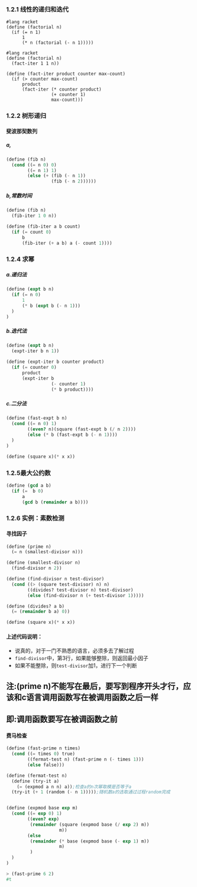### 1.2.1 线性的递归和迭代
```
#lang racket
(define (factorial n)
  (if (= n 1)
      1
      (* n (factorial (- n 1)))))
```

```
#lang racket
(define (factorial n)
  (fact-iter 1 1 n))

(define (fact-iter product counter max-count)
  (if (> counter max-count)
      product
      (fact-iter (* counter product)
                 (+ counter 1)
                 max-count)))
```

### 1.2.2 树形递归
#### 斐波那契数列
##### a,
```scheme
(define (fib n)
  (cond ((= n 0) 0)
        ((= n 1) 1)
        (else (+ (fib (- n 1))
                 (fib (- n 2))))))
```
##### b,常数时间
```scheme
(define (fib n)
  (fib-iter 1 0 n))

(define (fib-iter a b count)
  (if (= count 0)
      b
      (fib-iter (+ a b) a (- count 1))))
 ```
      
### 1.2.4 求幂
##### a.递归法
```scheme
(define (expt b n)
  (if (= n 0)
      1
      (* b (expt b (- n 1)))
  )
)
```
##### b.迭代法
```scheme
(define (expt b n)
  (expt-iter b n 1))

(define (expt-iter b counter product)
  (if (= counter 0)
      product
      (expt-iter b
                 (- counter 1)
                 (* b product))))
```
##### c.二分法   
```scheme
(define (fast-expt b n)
  (cond ((= n 0) 1)
        ((even? n)(square (fast-expt b (/ n 2))))
        (else (* b (fast-expt b (- n 1))))
  )
)

(define (square x)(* x x))
```

### 1.2.5最大公约数
```scheme
(define (gcd a b)
  (if (=  b 0)
      a
      (gcd b (remainder a b))))
```

### 1.2.6 实例：素数检测
#### 寻找因子
```scheme
(define (prime n)
  (= n (smallest-divisor n)))

(define (smallest-divisor n)
  (find-divisor n 2))

(define (find-divisor n test-divisor)
  (cond ((> (square test-divisor) n) n)
        ((divides? test-divisor n) test-divisor)
        (else (find-divisor n (+ test-divisor 1)))))

(define (divides? a b)
  (= (remainder b a) 0))

(define (square x)(* x x))
```
#### 上述代码说明：
* 说真的，对于一门不熟悉的语言，必须多去了解过程
* ```find-divisor```中，第3行，如果能够整除，则返回最小因子
* 如果不能整除，则```test-divisor```加1，进行下一个判断


## 注:(prime n)不能写在最后，要写到程序开头才行，应该和c语言调用函数写在被调用函数之后一样
## 即:调用函数要写在被调函数之前

#### 费马检查
```scheme
(define (fast-prime n times)
  (cond ((= times 0) true)
        ((fermat-test n) (fast-prime n (- times 1)))
        (else false)))

(define (fermat-test n)
  (define (try-it a)
    (= (expmod a n n) a));检查a的n次幂取模是否等于a
  (try-it (+ 1 (random (- n 1)))));随机数a的选取通过过程random完成


(define (expmod base exp m)
  (cond ((= exp 0) 1)
        ((even? exp)
         (remainder (square (expmod base (/ exp 2) m))
                    m))
        (else
         (remainder (* base (expmod base (- exp 1) m))
                    m)
         )
  )
)

> (fast-prime 6 2)
#t
```
